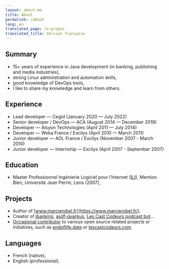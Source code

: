 ```yaml
---
layout: about-me
title: About
permalink: /about
lang: en
translated_page: /a-propos
translated_title: Version française
---
```


## Summary

- 15+ years of experience in Java development (in banking, publishing and media industries),
- strong Linux administration and automation skills,
- good knowledge of DevOps tools,
- I like to share my knowledge and learn from others.

## Experience

- Lead developer — Cegid (January 2020 — July 2022)
- Senior developer / DevOps — ACA (August 2014 — December 2019)
- Developer — Alsyon Technologies (April 2011 — July 2014)
- Developer — Weka France / Excilys (April 2010 — March 2011)
- Junior developer — AOL France / Excilys (November 2007 - March 2010)
- Junior developer — Internship — Excilys (April 2007 - September 2007)

## Education

- Master Professionnel Ingénierie Logiciel pour l’Internet
  ([ILI](https://www.cril.univ-artois.fr/master/ili/m2proili-home.html)), Mention Bien, Université
  Jean Perrin, Lens (2007),

## Projects

- Author of [www.marcwrobel.fr](https://www.marcwrobel.fr/).
- Creator of [jbanking](https://github.com/marcwrobel/jbanking),
  [asdf-quarkus](https://github.com/asdf-community/asdf-quarkus),
  [Les Cast Codeurs podcast bot](https://github.com/lescastcodeurs/lcc-slack-bot)…
- [Occasional contributor](https://github.com/marcwrobel) to various open source related projects or
  initiatives, such as [endoflife.date](https://github.com/endoflife-date/endoflife.date) or
  [lescastcodeurs.com](https://github.com/lescastcodeurs/lescastcodeurs.com).

## Languages

- French (native),
- English (professional).
